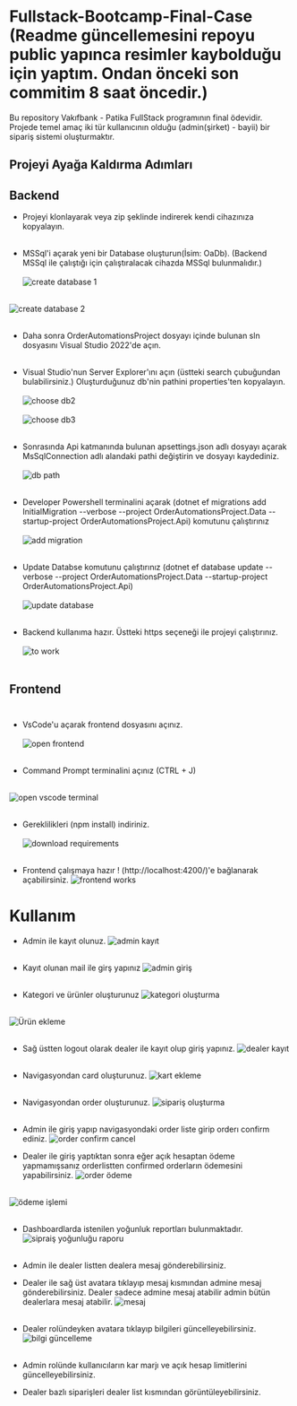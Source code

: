 # Fullstack-Bootcamp-Final-Case (Readme güncellemesini repoyu public yapınca resimler kaybolduğu için yaptım. Ondan önceki son commitim 8 saat öncedir.)
Bu repository Vakıfbank - Patika FullStack programının final ödevidir. Projede temel amaç iki tür kullanıcının olduğu (admin(şirket) - bayii) bir sipariş sistemi oluşturmaktır. 

## Projeyi Ayağa Kaldırma Adımları 
## Backend
- Projeyi klonlayarak veya zip şeklinde indirerek kendi cihazınıza kopyalayın. <br/> <br/>


- MSSql'i açarak yeni bir Database oluşturun(İsim: OaDb). (Backend MSSql ile çalıştığı için çalıştıralacak cihazda MSSql bulunmalıdır.) <br/> <br/>
![create database 1](https://github.com/kutaymalik/Fullstack-Bootcamp-Final-Case/assets/56682209/97b9dd83-e1fe-4085-82c3-d4d08c24dd0a) <br/> <br/>

![create database 2](https://github.com/kutaymalik/Fullstack-Bootcamp-Final-Case/assets/56682209/54733622-6640-4c60-99ef-77f3b580f987) <br/> <br/>

  
- Daha sonra OrderAutomationsProject dosyayı içinde bulunan sln dosyasını Visual Studio 2022'de açın. <br/> <br/>

  
- Visual Studio'nun Server Explorer'ını açın (üstteki search çubuğundan bulabilirsiniz.) Oluşturduğunuz db'nin pathini properties'ten kopyalayın. <br/> <br/>
![choose db2](https://github.com/kutaymalik/Fullstack-Bootcamp-Final-Case/assets/56682209/e1d97e4b-3c74-4c5f-9cdd-e49096c70b4c)<br/> <br/>
![choose db3](https://github.com/kutaymalik/Fullstack-Bootcamp-Final-Case/assets/56682209/34a25cbd-537b-4c5f-85bc-76fe7fb969e9) <br/> <br/>

  
- Sonrasında Api katmanında bulunan apsettings.json adlı dosyayı açarak MsSqlConnection adlı alandaki pathi değiştirin ve dosyayı kaydediniz. <br/> <br/>
  ![db path](https://github.com/kutaymalik/Fullstack-Bootcamp-Final-Case/assets/56682209/99c88d2e-ed3a-450e-aef3-f6df6fc81168)<br/> <br/>

  
- Developer Powershell terminalini açarak (dotnet ef migrations add InitialMigration --verbose --project OrderAutomationsProject.Data --startup-project OrderAutomationsProject.Api) komutunu çalıştırınız  <br/> <br/>
![add migration](https://github.com/kutaymalik/Fullstack-Bootcamp-Final-Case/assets/56682209/982c9fbe-15f4-47c7-b38a-3084cc6e1197) <br/> <br/>


- Update Databse komutunu çalıştırınız (dotnet ef database update  --verbose --project OrderAutomationsProject.Data --startup-project OrderAutomationsProject.Api) <br/> <br/>
![update database](https://github.com/kutaymalik/Fullstack-Bootcamp-Final-Case/assets/56682209/bfc43e12-3238-4096-8c20-f0fb97967e63)<br/> <br/>

  
- Backend kullanıma hazır. Üstteki https seçeneği ile projeyi çalıştırınız. <br/> <br/>
  ![to work](https://github.com/kutaymalik/Fullstack-Bootcamp-Final-Case/assets/56682209/586164ee-fecc-48e1-a2ad-29828e5c1ae8)<br/> <br/>

## Frontend <br/> <br/>
- VsCode'u açarak frontend dosyasını açınız. <br/> <br/>
![open frontend](https://github.com/kutaymalik/Fullstack-Bootcamp-Final-Case/assets/56682209/97524600-ecd6-4589-9958-d3357d82cfbc)<br/> <br/>

  
- Command Prompt terminalini açınız (CTRL + J) <br/> <br/>
  
![open vscode terminal](https://github.com/kutaymalik/Fullstack-Bootcamp-Final-Case/assets/56682209/f0912b01-17af-4b58-b307-d90d4e3b5827) <br/> <br/>

  
- Gereklilikleri (npm install) indiriniz. <br/> <br/>
![download requirements](https://github.com/kutaymalik/Fullstack-Bootcamp-Final-Case/assets/56682209/ef4e5964-89c5-49f3-a404-558d286b7b1f) <br/> <br/>

  
- Frontend çalışmaya hazır ! (http://localhost:4200/)'e bağlanarak açabilirsiniz.
![frontend works](https://github.com/kutaymalik/Fullstack-Bootcamp-Final-Case/assets/56682209/f459e333-a61e-4bbd-8f92-2e72f2dc81a3)

# Kullanım
- Admin ile kayıt olunuz.
![admin kayıt](https://github.com/kutaymalik/Fullstack-Bootcamp-Final-Case/assets/56682209/3f83730b-1781-423e-a11e-824cd47ac50e)  <br/> <br/>

- Kayıt olunan mail ile girş yapınız
![admin giriş](https://github.com/kutaymalik/Fullstack-Bootcamp-Final-Case/assets/56682209/3eacfbc6-74d5-40e3-a366-ef8169ce0fc1)  <br/> <br/>

- Kategori ve ürünler oluşturunuz
![kategori oluşturma](https://github.com/kutaymalik/Fullstack-Bootcamp-Final-Case/assets/56682209/686cb6f8-997c-4535-80d9-461b3a92419e)  <br/> <br/>

![Ürün ekleme](https://github.com/kutaymalik/Fullstack-Bootcamp-Final-Case/assets/56682209/2c736354-a78c-49f8-8adf-bd1de8180e7e)  <br/> <br/>

- Sağ üstten logout olarak dealer ile kayıt olup giriş yapınız.
![dealer kayıt](https://github.com/kutaymalik/Fullstack-Bootcamp-Final-Case/assets/56682209/8eaf0c5f-3c8e-465f-b136-a39a9b79366e)  <br/> <br/>


- Navigasyondan card oluşturunuz.
![kart ekleme](https://github.com/kutaymalik/Fullstack-Bootcamp-Final-Case/assets/56682209/e6e019d2-81a2-4065-8ef1-9acee4fc514e)  <br/> <br/>

- Navigasyondan order oluşturunuz.
![sipariş oluşturma](https://github.com/kutaymalik/Fullstack-Bootcamp-Final-Case/assets/56682209/9ca18e3c-9e8c-4370-b245-7efe1d503167)  <br/> <br/>


- Admin ile giriş yapıp navigasyondaki order liste girip orderı confirm ediniz.
![order confirm cancel](https://github.com/kutaymalik/Fullstack-Bootcamp-Final-Case/assets/56682209/b24998da-e5f5-4a45-8979-e1c986e6974b)

- Dealer ile giriş yaptıktan sonra eğer açık hesaptan ödeme yapmamışsanız orderlistten confirmed orderların ödemesini yapabilirsiniz.
![order ödeme](https://github.com/kutaymalik/Fullstack-Bootcamp-Final-Case/assets/56682209/525a3754-49fc-4548-bc53-43947b341fe3)  <br/> <br/>

![ödeme işlemi](https://github.com/kutaymalik/Fullstack-Bootcamp-Final-Case/assets/56682209/6f70f693-c55e-4336-9b0a-1064778d7d89)  <br/> <br/>

  
- Dashboardlarda istenilen yoğunluk reportları bulunmaktadır.
![sipraiş yoğunluğu raporu](https://github.com/kutaymalik/Fullstack-Bootcamp-Final-Case/assets/56682209/6160b59f-5dac-4fec-9f28-6c853ed4f0da)  <br/> <br/>


- Admin ile dealer listten dealera mesaj gönderebilirsiniz.
- Dealer ile sağ üst avatara tıklayıp mesaj kısmından admine mesaj gönderebilirsiniz. Dealer sadece admine mesaj atabilir admin bütün dealerlara mesaj atabilir.
![mesaj](https://github.com/kutaymalik/Fullstack-Bootcamp-Final-Case/assets/56682209/054ac3ea-fa77-4444-b6df-eef39137595c)  <br/> <br/>

- Dealer rolündeyken avatara tıklayıp bilgileri güncelleyebilirsiniz.
![bilgi güncelleme](https://github.com/kutaymalik/Fullstack-Bootcamp-Final-Case/assets/56682209/6f130b65-3375-4714-ab07-78e9474e814b)  <br/> <br/>

- Admin rolünde kullanıcıların kar marjı ve açık hesap limitlerini güncelleyebilirsiniz.
- Dealer bazlı siparişleri dealer list kısmından görüntüleyebilirsiniz.
